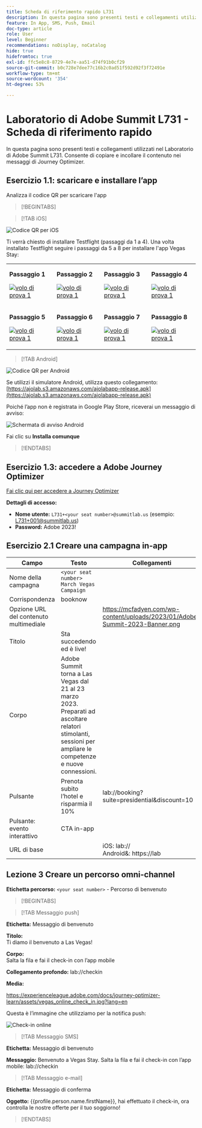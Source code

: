```yaml
---
title: Scheda di riferimento rapido L731
description: In questa pagina sono presenti testi e collegamenti utilizzati nel Laboratorio di Adobe Summit L731.
feature: In App, SMS, Push, Email
doc-type: article
role: User
level: Beginner
recommendations: noDisplay, noCatalog
hide: true
hidefromtoc: true
exl-id: ffc5e8c8-8729-4e7e-aa51-d74f91b0cf29
source-git-commit: b0c728e7dee77c16b2c0ad51f592d92f3f72491e
workflow-type: tm+mt
source-wordcount: '354'
ht-degree: 53%

---
```


# Laboratorio di Adobe Summit L731 - Scheda di riferimento rapido

In questa pagina sono presenti testi e collegamenti utilizzati nel Laboratorio di Adobe Summit L731. Consente di copiare e incollare il contenuto nei messaggi di Journey Optimizer.

## Esercizio 1.1: scaricare e installare l’app

Analizza il codice QR per scaricare l&#39;app

>[!BEGINTABS]

>[!TAB iOS]

![Codice QR per iOS](/help/assets/lab731-ios-qr-code.png)

Ti verrà chiesto di installare Testflight (passaggi da 1 a 4). Una volta installato Testflight seguire i passaggi da 5 a 8 per installare l&#39;app Vegas Stay:

<table>
<tr>
</tr>
<tr>
<td>
 <div>
      <p>
      <b>Passaggio 1 </b>
      <p>
      <a href="Step 1:">
        <img alt="volo di prova 1" src="../assets/l731-ios-install/ios-install-1.PNG"/>
      </a>
      </div>
  </td>
  <td>
 <div>
      <p>
      <b>Passaggio 2 </b>
      <p>
      <a href="Step 1:">
        <img alt="volo di prova 1" src="../assets/l731-ios-install/ios-install-2.PNG"/>
      </a>
      </div>
  </td>
  <td>
 <div>
      <p>
      <b>Passaggio 3 </b>
      <p>
      <a href="Step 1:">
        <img alt="volo di prova 1" src="../assets/l731-ios-install/ios-install-3.PNG"/>
      </a>
      </div>
  </td>
  <td>
 <div>
      <p>
      <b>Passaggio 4 </b>
      <p>
      <a href="Step 4">
        <img alt="volo di prova 1" src="../assets/l731-ios-install/ios-install-4.PNG"/>
      </a>
      </div>
  </td>
  </tr>
  <tr>
<td>
 <div>
      <p>
      <b>Passaggio 5 </b>
      <p>
      <a href="Step 1:">
        <img alt="volo di prova 1" src="../assets/l731-ios-install/ios-install-5.PNG"/>
      </a>
      </div>
  </td>
  <td>
 <div>
      <p>
      <b>Passaggio 6 </b>
      <p>
      <a href="Step 1:">
        <img alt="volo di prova 1" src="../assets/l731-ios-install/ios-install-6.PNG"/>
      </a>
      </div>
  </td>
  <td>
 <div>
      <p>
      <b>Passaggio 7 </b>
      <p>
      <a href="Step 1:">
        <img alt="volo di prova 1" src="../assets/l731-ios-install/ios-install-7.PNG"/>
      </a>
      </div>
  </td>
  <td>
 <div>
      <p>
      <b>Passaggio 8 </b>
      <p>
      <a href="Step 4">
        <img alt="volo di prova 1" src="../assets/l731-ios-install/ios-install-8.PNG"/>
      </a>
      </div>
  </td>
  </tr>
</table>

>[!TAB Android]

![Codice QR per Android](/help/assets/lab731-android-qr-code.png)

Se utilizzi il simulatore Android, utilizza questo collegamento: [https://ajolab.s3.amazonaws.com/ajolabapp-release.apk](https://ajolab.s3.amazonaws.com/ajolabapp-release.apk)

Poiché l’app non è registrata in Google Play Store, riceverai un messaggio di avviso:

![Schermata di avviso Android](/help/assets/lab731-install-android.png)

Fai clic su **Installa comunque**

>[!ENDTABS]

## Esercizio 1.3: accedere a Adobe Journey Optimizer

[Fai clic qui per accedere a Journey Optimizer](https://experience.adobe.com/#/@techmarketingdemos/sname:summit-2023-ajo-lab/journey-optimizer/home)

**Dettagli di accesso:**

* **Nome utente:** `L731+<your seat number>@summitlab.us` (esempio: L731+001@summitlab.us)
* **Password:** Adobe 2023!


## Esercizio 2.1 Creare una campagna in-app

| Campo | Testo | Collegamenti |
|----|----|----|
| Nome della campagna | `<your seat number> March Vegas Campaign` |  |
| Corrispondenza | booknow |  |
| Opzione URL del contenuto multimediale |  | https://mcfadyen.com/wp-content/uploads/2023/01/Adobe-Summit-2023-Banner.png |
| Titolo | Sta succedendo ed è live! |  |
| Corpo | Adobe Summit torna a Las Vegas dal 21 al 23 marzo 2023. Preparati ad ascoltare relatori stimolanti, sessioni per ampliare le competenze e nuove connessioni. |  |
| Pulsante | Prenota subito l’hotel e risparmia il 10% | lab://booking?suite=presidential&amp;discount=10 |
| Pulsante: evento interattivo | CTA in-app |  |
| URL di base |  | iOS: lab:// <br>Android&amp;: https://lab |


## Lezione 3 Creare un percorso omni-channel

**Etichetta percorso:**
`<your seat number>` - Percorso di benvenuto

>[!BEGINTABS]

>[!TAB Messaggio push]

**Etichetta:**
Messaggio di benvenuto

**Titolo:**\
Ti diamo il benvenuto a Las Vegas!

**Corpo:**\
Salta la fila e fai il check-in con l’app mobile

**Collegamento profondo:** lab://checkin

**Media:**

https://experienceleague.adobe.com/docs/journey-optimizer-learn/assets/vegas_online_check_in.jpg?lang=en


Questa è l’immagine che utilizziamo per la notifica push:

![Check-in online](/help/assets/vegas_online_check_in.jpg)

>[!TAB Messaggio SMS]

**Etichetta:**
Messaggio di benvenuto

**Messaggio:**
Benvenuto a Vegas Stay. Salta la fila e fai il check-in con l’app mobile: lab://checkin

>[!TAB Messaggio e-mail]

**Etichetta:**
Messaggio di conferma

**Oggetto:**
{{profile.person.name.firstName}}, hai effettuato il check-in, ora controlla le nostre offerte per il tuo soggiorno!

>[!ENDTABS]
